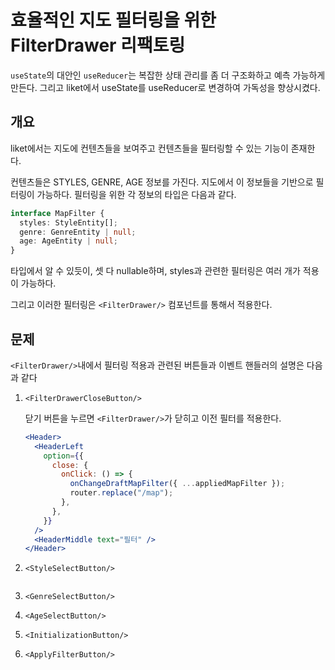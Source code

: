 # 효율적인 지도 필터링을 위한 FilterDrawer 리팩토링

`useState`의 대안인 `useReducer`는 복잡한 상태 관리를 좀 더 구조화하고 예측 가능하게 만든다. 그리고 liket에서 useState를 useReducer로 변경하여 가독성을 향상시켰다.

## 개요

liket에서는 지도에 컨텐츠들을 보여주고 컨텐츠들을 필터링할 수 있는 기능이 존재한다.

컨텐츠들은 STYLES, GENRE, AGE 정보를 가진다. 지도에서 이 정보들을 기반으로 필터링이 가능하다. 필터링을 위한 각 정보의 타입은 다음과 같다.

```typescript
interface MapFilter {
  styles: StyleEntity[];
  genre: GenreEntity | null;
  age: AgeEntity | null;
}
```

타입에서 알 수 있듯이, 셋 다 nullable하며, styles과 관련한 필터링은 여러 개가 적용이 가능하다.

그리고 이러한 필터링은 `<FilterDrawer/>` 컴포넌트를 통해서 적용한다.

## 문제

`<FilterDrawer/>`내에서 필터링 적용과 관련된 버튼들과 이벤트 핸들러의 설명은 다음과 같다

1. `<FilterDrawerCloseButton/>`

   닫기 버튼을 누르면 `<FilterDrawer/>`가 닫히고 이전 필터를 적용한다.

   ```jsx
   <Header>
     <HeaderLeft
       option={{
         close: {
           onClick: () => {
             onChangeDraftMapFilter({ ...appliedMapFilter });
             router.replace("/map");
           },
         },
       }}
     />
     <HeaderMiddle text="필터" />
   </Header>
   ```

2. `<StyleSelectButton/>`

   ```jsx

   ```

3. `<GenreSelectButton/>`
4. `<AgeSelectButton/>`
5. `<InitializationButton/>`
6. `<ApplyFilterButton/>`
